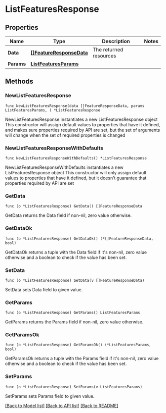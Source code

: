 # ListFeaturesResponse

## Properties

Name | Type | Description | Notes
------------ | ------------- | ------------- | -------------
**Data** | [**[]FeatureResponseData**](FeatureResponseData.md) | The returned resources | 
**Params** | [**ListFeaturesParams**](ListFeaturesParams.md) |  | 

## Methods

### NewListFeaturesResponse

`func NewListFeaturesResponse(data []FeatureResponseData, params ListFeaturesParams, ) *ListFeaturesResponse`

NewListFeaturesResponse instantiates a new ListFeaturesResponse object
This constructor will assign default values to properties that have it defined,
and makes sure properties required by API are set, but the set of arguments
will change when the set of required properties is changed

### NewListFeaturesResponseWithDefaults

`func NewListFeaturesResponseWithDefaults() *ListFeaturesResponse`

NewListFeaturesResponseWithDefaults instantiates a new ListFeaturesResponse object
This constructor will only assign default values to properties that have it defined,
but it doesn't guarantee that properties required by API are set

### GetData

`func (o *ListFeaturesResponse) GetData() []FeatureResponseData`

GetData returns the Data field if non-nil, zero value otherwise.

### GetDataOk

`func (o *ListFeaturesResponse) GetDataOk() (*[]FeatureResponseData, bool)`

GetDataOk returns a tuple with the Data field if it's non-nil, zero value otherwise
and a boolean to check if the value has been set.

### SetData

`func (o *ListFeaturesResponse) SetData(v []FeatureResponseData)`

SetData sets Data field to given value.


### GetParams

`func (o *ListFeaturesResponse) GetParams() ListFeaturesParams`

GetParams returns the Params field if non-nil, zero value otherwise.

### GetParamsOk

`func (o *ListFeaturesResponse) GetParamsOk() (*ListFeaturesParams, bool)`

GetParamsOk returns a tuple with the Params field if it's non-nil, zero value otherwise
and a boolean to check if the value has been set.

### SetParams

`func (o *ListFeaturesResponse) SetParams(v ListFeaturesParams)`

SetParams sets Params field to given value.



[[Back to Model list]](../README.md#documentation-for-models) [[Back to API list]](../README.md#documentation-for-api-endpoints) [[Back to README]](../README.md)


